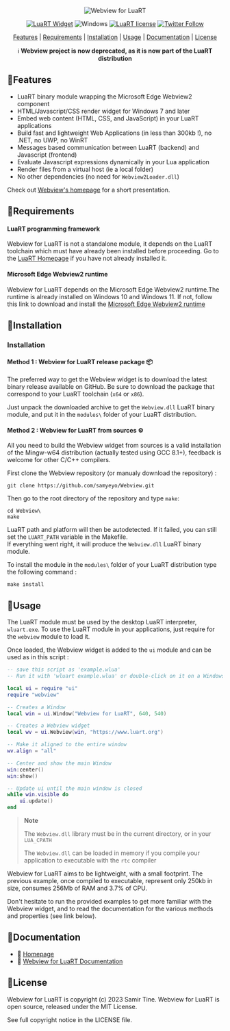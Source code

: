 <div align="center">

![Webview for LuaRT][title] 

[![LuaRT Widget](https://badgen.net/badge/LuaRT/Widget/yellow)](https://www.luart.org/)
![Windows](https://badgen.net/badge/Windows/7%20and%20later/blue?icon=windows)
[![LuaRT license](https://badgen.net/badge/License/MIT/green)](#license)
[![Twitter Follow](https://img.shields.io/twitter/follow/__LuaRT__?style=social)](https://www.twitter.com/__LuaRT__)

[Features](#small_blue_diamondfeatures) |
[Requirements](#small_blue_diamondrequirements) |
[Installation](#small_blue_diamondinstallation) |
[Usage](#small_blue_diamondusage) |
[Documentation](https://www.luart.org/doc/webview/index.html) |
[License](#small_blue_diamondlicense)

<p><center> ℹ <b>Webview project is now deprecated, as it is now part of the LuaRT distribution</b> </center></p>

</div>

   
## :small_blue_diamond:Features

- LuaRT binary module wrapping the Microsoft Edge Webview2 component
- HTML/Javascript/CSS render widget for Windows 7 and later
- Embed web content (HTML, CSS, and JavaScript) in your LuaRT applications
- Build fast and lightweight Web Applications (in less than 300kb !), no .NET, no UWP, no WinRT
- Messages based communication between LuaRT (backend) and Javascript (frontend)
- Evaluate Javascript expressions dynamically in your Lua application
- Render files from a virtual host (ie a local folder)
- No other dependencies (no need for `Webview2Loader.dll`)

Check out [Webview's homepage](https://samyeyo.github.io/Webview/index.html) for a short presentation.
  
## :small_blue_diamond:Requirements

#### LuaRT programming framework
Webview for LuaRT is not a standalone module, it depends on the LuaRT toolchain which must have already been installed before proceeding.
Go to the [LuaRT Homepage](https://www.luart.org) if you have not already installed it.

#### Microsoft Edge Webview2 runtime
Webview for LuaRT depends on the Microsoft Edge Webview2 runtime.The runtime is already installed on Windows 10 and Windows 11.
If not, follow this link to download and install the [Microsoft Edge Webview2 runtime](https://developer.microsoft.com/en-us/microsoft-edge/webview2/)

## :small_blue_diamond:Installation

### Installation

#### Method 1 : Webview for LuaRT release package :package:

The preferred way to get the Webview widget is to download the latest binary release available on GitHub.
Be sure to download the package that correspond to your LuaRT toolchain (`x64` or `x86`).

Just unpack the downloaded archive to get the `Webview.dll` LuaRT binary module, and put it in the `modules\` folder of your LuaRT distribution.
  
#### Method 2 : Webview for LuaRT from sources :gear:

All you need to build the Webview widget from sources is a valid installation of the Mingw-w64 distribution (actually tested using GCC 8.1+), feedback is welcome for other C/C++ compilers.

First clone the Webview repository (or manualy download the repository) :
```
git clone https://github.com/samyeyo/Webview.git
```

Then go to the root directory of the repository and type ```make```:

```
cd Webview\
make
```
LuaRT path and platform will then be autodetected. If it failed, you can still set the `LUART_PATH` variable in the Makefile.  
If everything went right, it will produce the `Webview.dll` LuaRT binary module.

To install the module in the `modules\` folder of your LuaRT distribution type the following command :

```
make install
```

## :small_blue_diamond:Usage
The LuaRT module must be used by the desktop LuaRT interpreter, `wluart.exe`.
To use the LuaRT module in your applications, just require for the `webview` module to load it.

Once loaded, the Webview widget is added to the `ui` module and can be used as in this script :

```lua
-- save this script as 'example.wlua'
-- Run it with 'wluart example.wlua' or double-click on it on a Windows explorer window

local ui = require "ui"
require "webview"

-- Creates a Window
local win = ui.Window("Webview for LuaRT", 640, 540)

-- Creates a Webview widget
local wv = ui.Webview(win, "https://www.luart.org")

-- Make it aligned to the entire window
wv.align = "all"

-- Center and show the main Window
win:center()
win:show()

-- Update ui until the main window is closed
while win.visible do
    ui.update()
end
```
> **Note**
> 
> The `Webview.dll` library must be in the current directory, or in your `LUA_CPATH`
> 
> The `Webview.dll` can be loaded in memory if you compile your application to executable with the `rtc` compiler

Webview for LuaRT aims to be lightweight, with a small footprint. 
The previous example, once compiled to executable, represent only 250kb in size, consumes 256Mb of RAM and 3.7% of CPU.

Don't hesitate to run the provided examples to get more familiar with the Webview widget, and to read the documentation for the various methods and properties (see link below).

## :small_blue_diamond:Documentation
  
- :house_with_garden: [Homepage](https://samyeyo.github.io/Webview/index.html)
- :book: [Webview for LuaRT Documentation](https://www.luart.org/doc/webview.html)
  
## :small_blue_diamond:License
  
Webview for LuaRT is copyright (c) 2023 Samir Tine.
Webview for LuaRT is open source, released under the MIT License.

See full copyright notice in the LICENSE file.

[title]: contrib/Webview.png
